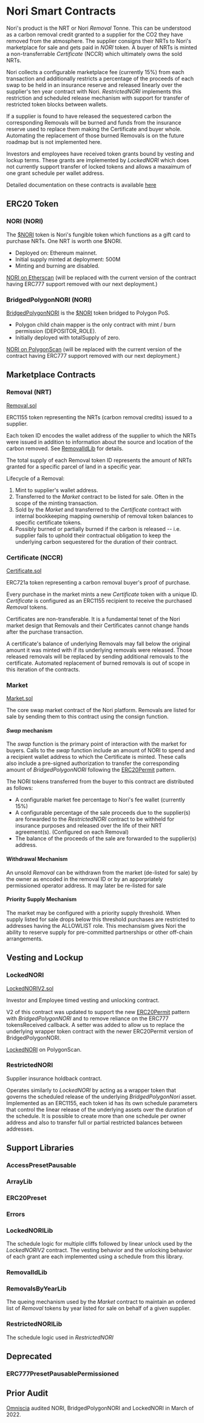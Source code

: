 # Nori Smart Contracts

Nori's product is the NRT or Nori _Removal_ Tonne. This can be understood as a carbon removal credit granted to a supplier for the CO2 they have removed from the atmosphere. The supplier consigns their NRTs to Nori's marketplace for sale and gets paid in _NORI_ token. A buyer of NRTs is minted a non-transferrable _Certificate_ (NCCR) which ultimately owns the sold NRTs.

Nori collects a configurable marketplace fee (currently 15%) from each transaction and additionally restricts a percentage of the proceeds of each swap to be held in an insurance reserve and released linearly over the supplier's ten year contract with Nori. _RestrictedNORI_ implements this restriction and scheduled release mechanism with support for transfer of restricted token blocks between wallets.

If a supplier is found to have released the sequestered carbon the corresponding Removals will be burned and funds from the insurance reserve used to replace them making the Certificate and buyer whole. Automating the replacement of those burned Removals is on the future roadmap but is not implemented here.

Investors and employees have received token grants bound by vesting and lockup terms. These grants are implemented by _LockedNORI_ which does not currently support transfer of locked tokens and allows a maxaimum of one grant schedule per wallet address.

Detailed documentation on these contracts is available [here](../docs)

## ERC20 Token

### NORI (NORI)

The [$NORI](./NORI.sol) token is Nori's fungible token which functions as a gift card to purchase NRTs. One NRT is worth one $NORI.

- Deployed on: Ethereum mainnet.
- Initial supply minted at deployment: 500M
- Minting and burning are disabled.

[NORI on Etherscan](https://etherscan.io/token/0x961760ad1bed52bf4d79aa4b1558e7f9d72071e4) (will be replaced with the current version of the contract having ERC777 support removed with our next deployment.)

### BridgedPolygonNORI (NORI)

[BridgedPolygonNORI](./BridgedPolygonNORI.sol) is the [$NORI](./NORI.sol) token bridged to Polygon PoS.

- Polygon child chain mapper is the only contract with mint / burn permission (DEPOSITOR_ROLE).
- Initially deployed with totalSupply of zero.

[NORI on PolygonScan](https://polygonscan.com/token/0x8cf6e82919f69ae382def8f94e581a43ce1e70c1) (will be replaced with the current version of the contract having ERC777 support removed with our next deployment.)

## Marketplace Contracts

### Removal (NRT)

[Removal.sol](./Removal.sol)

ERC1155 token representing the NRTs (carbon removal credits) issued to a supplier.

Each token ID encodes the wallet address of the supplier to which the NRTs were issued in addition to information about the source and location of the carbon removed. See [RemovalIdLib](./RemovalIdLib.sol) for details.

The total supply of each Removal token ID represents the amount of NRTs granted for a specific parcel of land in a specific year.

Lifecycle of a Removal:

1. Mint to supplier's wallet address.
2. Transferred to the _Market_ contract to be listed for sale. Often in the scope of the minting transaction.
3. Sold by the _Market_ and transferred to the _Certificate_ contract with internal bookkeeping mapping ownership of removal token balances to specific certificate tokens.
4. Possibly burned or partially burned if the carbon is released -- i.e. supplier fails to uphold their contractual obligation to keep the underlying carbon sequestered for the duration of their contract.

### Certificate (NCCR)

[Certificate.sol](./Certificate.sol)

ERC721a token representing a carbon removal buyer's proof of purchase.

Every purchase in the market mints a new _Certificate_ token with a unique ID. _Certificate_ is configured as an ERC1155 recipient to receive the purchased _Removal_ tokens.

Certificates are non-transferable. It is a fundamental tenet of the Nori market design that Removals and their Certificates cannot change hands after the purchase transaction.

A certificate's balance of underlying Removals may fall below the original amount it was minted with if its underlying removals were released. Those released removals will be replaced by sending additional removals to the certificate. Automated replacement of burned removals is out of scope in this iteration of the contracts.

### Market

[Market.sol](./Market.sol)

The core swap market contract of the Nori platform. Removals are listed for sale by sending them to this contract using the consign function.

#### _Swap_ mechanism

The _swap_ function is the primary point of interaction with the market for buyers. Calls to the _swap_ function include an amount of NORI to spend and a recipient wallet address to which the Certificate is minted. These calls also include a pre-signed authorization to transfer the corresponding amount of _BridgedPolygonNORI_ following the [ERC20Permit](https://github.com/OpenZeppelin/openzeppelin-contracts/blob/master/contracts/token/ERC20/extensions/draft-ERC20Permit.sol) pattern.

The NORI tokens transferred from the buyer to this contract are distributed as follows:

- A configurable market fee percentage to Nori's fee wallet (currently 15%)
- A configurable percentage of the sale proceeds due to the supplier(s) are forwarded to the _RestrictedNORI_ contract to be withheld for insurance purposes and released over the life of their NRT agreement(s). (Configured on each Removal)
- The balance of the proceeds of the sale are forwarded to the supplier(s) address.

#### Withdrawal Mechanism

An unsold _Removal_ can be withdrawn from the market (de-listed for sale) by the owner as encoded in the removal ID or by an apporpriately permissioned operator address. It may later be re-listed for sale

#### Priority Supply Mechanism

The market may be configured with a priority supply threshold. When supply listed for sale drops below this threshold purchases are restricted to addresses having the ALLOWLIST role. This mechansism gives Nori the ability to reserve supply for pre-committed partnerships or other off-chain arrangements.

## Vesting and Lockup

### LockedNORI

[LockedNORIV2.sol](./LockedNORIV2.sol)

Investor and Employee timed vesting and unlocking contract.

V2 of this contract was updated to support the new [ERC20Permit](https://github.com/OpenZeppelin/openzeppelin-contracts/blob/master/contracts/token/ERC20/extensions/draft-ERC20Permit.sol) pattern with _BridgedPolygonNORI_ and to remove reliance on the ERC777 tokensReceived callback. A setter was added to allow us to replace the underlying wrapper token contract with the newer ERC20Permit version of BridgedPolygonNORI.

[LockedNORI](https://polygonscan.com/token/0xccfffa6c2a030821331cc113b63babdc60bff82a) on PolygonScan.

### RestrictedNORI

Supplier insurance holdback contract.

Operates similarly to _LockedNORI_ by acting as a wrapper token that governs the scheduled release of the underlying _BridgedPolygonNori_ asset. Implemented as an ERC1155, each token id has its own schedule parameters that control the linear release of the underlying assets over the duration of the schedule. It is possible to create more than one schedule per owner address and also to transfer full or partial restricted balances between addresses.

## Support Libraries

### AccessPresetPausable

### ArrayLib

### ERC20Preset

### Errors

### LockedNORILib

The schedule logic for multiple cliffs followed by linear unlock used by the _LockedNORIV2_ contract. The vesting behavior and the unlocking behavior of each grant are each implemented using a schedule from this library.

### RemovalIdLib

### RemovalsByYearLib

The queing mechanism used by the _Market_ contract to maintain an ordered list of _Removal_ tokens by year listed for sale on behalf of a given supplier.

### RestrictedNORILib

The schedule logic used in _RestrictedNORI_

## Deprecated

### ERC777PresetPausablePermissioned

## Prior Audit

[Omniscia](https://omniscia.io/nori-multiple-token-implementations/) audited NORI, BridgedPolygonNORI and LockedNORI in March of 2022.
